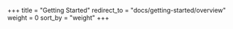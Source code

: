 +++
title = "Getting Started"
redirect_to = "docs/getting-started/overview"
weight = 0
sort_by = "weight"
+++
